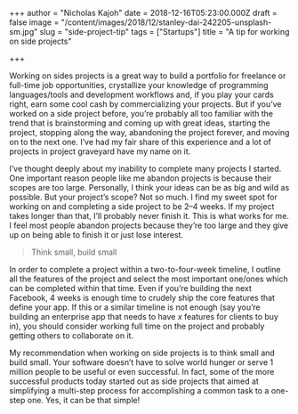 +++
author = "Nicholas Kajoh"
date = 2018-12-16T05:23:00.000Z
draft = false
image = "/content/images/2018/12/stanley-dai-242205-unsplash-sm.jpg"
slug = "side-project-tip"
tags = ["Startups"]
title = "A tip for working on side projects"

+++


Working on sides projects is a great way to build a portfolio for freelance or full-time job opportunities, crystallize your knowledge of programming languages/tools and development workflows and, if you play your cards right, earn some cool cash by commercializing your projects. But if you’ve worked on a side project before, you’re probably all too familiar with the trend that is brainstorming and coming up with great ideas, starting the project, stopping along the way, abandoning the project forever, and moving on to the next one. I’ve had my fair share of this experience and a lot of projects in project graveyard have my name on it.

I’ve thought deeply about my inability to complete many projects I started. One important reason people like me abandon projects is because their scopes are too large. Personally, I think your ideas can be as big and wild as possible. But your project’s scope? Not so much. I find my sweet spot for working on and completing a side project to be 2–4 weeks. If my project takes longer than that, I’ll probably never finish it. This is what works for me. I feel most people abandon projects because they’re too large and they give up on being able to finish it or just lose interest.

> Think small, build small

In order to complete a project within a two-to-four-week timeline, I outline all the features of the project and select the most important one/ones which can be completed within that time. Even if you’re building the next Facebook, 4 weeks is enough time to crudely ship the core features that define your app. If this or a similar timeline is not enough (say you’re building an enterprise app that needs to have _x_ features for clients to buy in), you should consider working full time on the project and probably getting others to collaborate on it.

My recommendation when working on side projects is to think small and build small. Your software doesn’t have to solve world hunger or serve 1 million people to be useful or even successful. In fact, some of the more successful products today started out as side projects that aimed at simplifying a multi-step process for accomplishing a common task to a one-step one. Yes, it can be that simple!